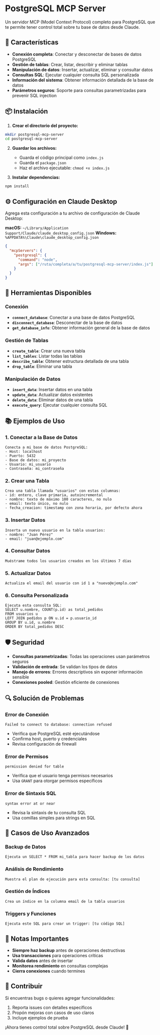 # PostgreSQL MCP Server

Un servidor MCP (Model Context Protocol) completo para PostgreSQL que te permite tener control total sobre tu base de datos desde Claude.

## 🚀 Características

- **Conexión completa**: Conectar y desconectar de bases de datos PostgreSQL
- **Gestión de tablas**: Crear, listar, describir y eliminar tablas
- **Manipulación de datos**: Insertar, actualizar, eliminar y consultar datos
- **Consultas SQL**: Ejecutar cualquier consulta SQL personalizada
- **Información del sistema**: Obtener información detallada de la base de datos
- **Parámetros seguros**: Soporte para consultas parametrizadas para prevenir SQL injection

## 📦 Instalación

1. **Crear el directorio del proyecto:**

```bash
mkdir postgresql-mcp-server
cd postgresql-mcp-server
```

2. **Guardar los archivos:**

   - Guarda el código principal como `index.js`
   - Guarda el `package.json`
   - Haz el archivo ejecutable: `chmod +x index.js`

3. **Instalar dependencias:**

```bash
npm install
```

## ⚙️ Configuración en Claude Desktop

Agrega esta configuración a tu archivo de configuración de Claude Desktop:

**macOS:** `~/Library/Application Support/Claude/claude_desktop_config.json`
**Windows:** `%APPDATA%\Claude\claude_desktop_config.json`

```json
{
  "mcpServers": {
    "postgresql": {
      "command": "node",
      "args": ["/ruta/completa/a/tu/postgresql-mcp-server/index.js"]
    }
  }
}
```

## 🔧 Herramientas Disponibles

### Conexión

- **`connect_database`**: Conectar a una base de datos PostgreSQL
- **`disconnect_database`**: Desconectar de la base de datos
- **`get_database_info`**: Obtener información general de la base de datos

### Gestión de Tablas

- **`create_table`**: Crear una nueva tabla
- **`list_tables`**: Listar todas las tablas
- **`describe_table`**: Obtener estructura detallada de una tabla
- **`drop_table`**: Eliminar una tabla

### Manipulación de Datos

- **`insert_data`**: Insertar datos en una tabla
- **`update_data`**: Actualizar datos existentes
- **`delete_data`**: Eliminar datos de una tabla
- **`execute_query`**: Ejecutar cualquier consulta SQL

## 📚 Ejemplos de Uso

### 1. Conectar a la Base de Datos

```
Conecta a mi base de datos PostgreSQL:
- Host: localhost
- Puerto: 5432
- Base de datos: mi_proyecto
- Usuario: mi_usuario
- Contraseña: mi_contraseña
```

### 2. Crear una Tabla

```
Crea una tabla llamada "usuarios" con estas columnas:
- id: entero, clave primaria, autoincremental
- nombre: texto de máximo 100 caracteres, no nulo
- email: texto único, no nulo
- fecha_creacion: timestamp con zona horaria, por defecto ahora
```

### 3. Insertar Datos

```
Inserta un nuevo usuario en la tabla usuarios:
- nombre: "Juan Pérez"
- email: "juan@ejemplo.com"
```

### 4. Consultar Datos

```
Muéstrame todos los usuarios creados en los últimos 7 días
```

### 5. Actualizar Datos

```
Actualiza el email del usuario con id 1 a "nuevo@ejemplo.com"
```

### 6. Consulta Personalizada

```
Ejecuta esta consulta SQL:
SELECT u.nombre, COUNT(p.id) as total_pedidos
FROM usuarios u
LEFT JOIN pedidos p ON u.id = p.usuario_id
GROUP BY u.id, u.nombre
ORDER BY total_pedidos DESC
```

## 🛡️ Seguridad

- **Consultas parametrizadas**: Todas las operaciones usan parámetros seguros
- **Validación de entrada**: Se validan los tipos de datos
- **Manejo de errores**: Errores descriptivos sin exponer información sensible
- **Conexiones pooled**: Gestión eficiente de conexiones

## 🔍 Solución de Problemas

### Error de Conexión

```
Failed to connect to database: connection refused
```

- Verifica que PostgreSQL esté ejecutándose
- Confirma host, puerto y credenciales
- Revisa configuración de firewall

### Error de Permisos

```
permission denied for table
```

- Verifica que el usuario tenga permisos necesarios
- Usa `GRANT` para otorgar permisos específicos

### Error de Sintaxis SQL

```
syntax error at or near
```

- Revisa la sintaxis de tu consulta SQL
- Usa comillas simples para strings en SQL

## 🎯 Casos de Uso Avanzados

### Backup de Datos

```
Ejecuta un SELECT * FROM mi_tabla para hacer backup de los datos
```

### Análisis de Rendimiento

```
Muestra el plan de ejecución para esta consulta: [tu consulta]
```

### Gestión de Índices

```
Crea un índice en la columna email de la tabla usuarios
```

### Triggers y Funciones

```
Ejecuta este SQL para crear un trigger: [tu código SQL]
```

## 📝 Notas Importantes

- **Siempre haz backup** antes de operaciones destructivas
- **Usa transacciones** para operaciones críticas
- **Valida datos** antes de insertar
- **Monitorea rendimiento** en consultas complejas
- **Cierra conexiones** cuando termines

## 🤝 Contribuir

Si encuentras bugs o quieres agregar funcionalidades:

1. Reporta issues con detalles específicos
2. Propón mejoras con casos de uso claros
3. Incluye ejemplos de prueba

¡Ahora tienes control total sobre PostgreSQL desde Claude! 🎉
